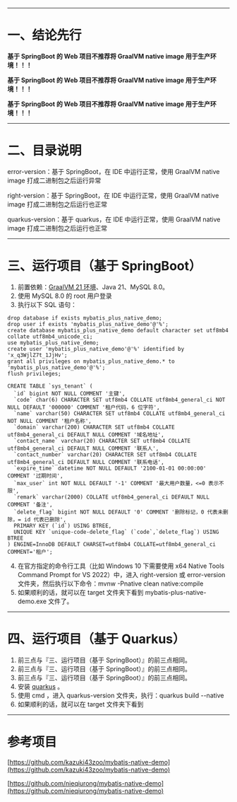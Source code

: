 ***

# 一、结论先行
**基于 SpringBoot 的 Web 项目不推荐将 GraalVM native image 用于生产环境！！！**

**基于 SpringBoot 的 Web 项目不推荐将 GraalVM native image 用于生产环境！！！**

**基于 SpringBoot 的 Web 项目不推荐将 GraalVM native image 用于生产环境！！！**

***

# 二、目录说明

error-version：基于 SpringBoot，在 IDE 中运行正常，使用 GraalVM native image 打成二进制包之后运行异常

right-version：基于 SpringBoot，在 IDE 中运行正常，使用 GraalVM native image 打成二进制包之后运行也正常

quarkus-version：基于 quarkus，在 IDE 中运行正常，使用 GraalVM native image 打成二进制包之后运行也正常

***

# 三、运行项目（基于 SpringBoot）

1. 前置依赖：[GraalVM 21 环境](https://www.graalvm.org/latest/reference-manual/native-image/#prerequisites)、Java 21、MySQL 8.0。
2. 使用 MySQL 8.0 的 root 用户登录
3. 执行以下 SQL 语句：

```mysql
drop database if exists mybatis_plus_native_demo;
drop user if exists 'mybatis_plus_native_demo'@'%';
create database mybatis_plus_native_demo default character set utf8mb4 collate utf8mb4_unicode_ci;
use mybatis_plus_native_demo;
create user 'mybatis_plus_native_demo'@'%' identified by 'x_q3WjlZ7t_1JjHv';
grant all privileges on mybatis_plus_native_demo.* to 'mybatis_plus_native_demo'@'%';
flush privileges;

CREATE TABLE `sys_tenant` (
  `id` bigint NOT NULL COMMENT '主键',
  `code` char(6) CHARACTER SET utf8mb4 COLLATE utf8mb4_general_ci NOT NULL DEFAULT '000000' COMMENT '租户代码，6 位字符',
  `name` varchar(50) CHARACTER SET utf8mb4 COLLATE utf8mb4_general_ci NOT NULL COMMENT '租户名称',
  `domain` varchar(200) CHARACTER SET utf8mb4 COLLATE utf8mb4_general_ci DEFAULT NULL COMMENT '域名地址',
  `contact_name` varchar(20) CHARACTER SET utf8mb4 COLLATE utf8mb4_general_ci DEFAULT NULL COMMENT '联系人',
  `contact_number` varchar(20) CHARACTER SET utf8mb4 COLLATE utf8mb4_general_ci DEFAULT NULL COMMENT '联系电话',
  `expire_time` datetime NOT NULL DEFAULT '2100-01-01 00:00:00' COMMENT '过期时间',
  `max_user` int NOT NULL DEFAULT '-1' COMMENT '最大用户数量，<=0 表示不限',
  `remark` varchar(2000) COLLATE utf8mb4_general_ci DEFAULT NULL COMMENT '备注',
  `delete_flag` bigint NOT NULL DEFAULT '0' COMMENT '删除标记，0 代表未删除，= id 代表已删除',
  PRIMARY KEY (`id`) USING BTREE,
  UNIQUE KEY `unique-code-delete_flag` (`code`,`delete_flag`) USING BTREE
) ENGINE=InnoDB DEFAULT CHARSET=utf8mb4 COLLATE=utf8mb4_general_ci COMMENT='租户';
```

4. 在官方指定的命令行工具（比如 Windows 10 下需要使用 x64 Native Tools Command Prompt for VS 2022）中，进入 right-version 或 error-version 文件夹，然后执行以下命令：mvnw -Pnative clean native:compile
5. 如果顺利的话，就可以在 target 文件夹下看到 mybatis-plus-native-demo.exe 文件了。

***

# 四、运行项目（基于 Quarkus）

1. 前三点与『三、运行项目（基于 SpringBoot）』的前三点相同。
2. 前三点与『三、运行项目（基于 SpringBoot）』的前三点相同。
3. 前三点与『三、运行项目（基于 SpringBoot）』的前三点相同。
4. 安装 [quarkus](https://quarkus.io/) 。
5. 使用 cmd ，进入 quarkus-version 文件夹，执行：quarkus build --native
6. 如果顺利的话，就可以在 target 文件夹下看到 

***

# 参考项目

 [https://github.com/kazuki43zoo/mybatis-native-demo](https://github.com/kazuki43zoo/mybatis-native-demo) 

 [https://github.com/nieqiurong/mybatis-native-demo](https://github.com/nieqiurong/mybatis-native-demo)

